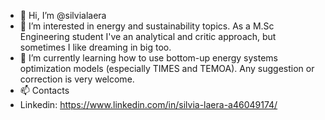 - 👋 Hi, I’m @silvialaera
- 👀 I’m interested in energy and sustainability topics. As a M.Sc Engineering student I've an analytical and critic approach, but sometimes I like dreaming in big too. 
- 🌱 I’m currently learning how to use bottom-up energy systems optimization models (especially TIMES and TEMOA). Any suggestion or correction is very welcome. 
- 📫 Contacts
-  Linkedin: https://www.linkedin.com/in/silvia-laera-a46049174/

<!---
silvialaera/silvialaera is a ✨ special ✨ repository because its `README.md` (this file) appears on your GitHub profile.
You can click the Preview link to take a look at your changes.
--->
